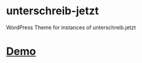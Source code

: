 # unterschreib-jetzt
 WordPress Theme for instances of unterschreib.jetzt

# <a href="https://demo.unterschreib.jetzt/" target="_blank">Demo</a>
